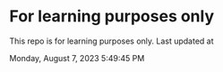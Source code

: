 # For learning purposes only
This repo is for learning purposes only.
Last updated at

Monday, August 7, 2023 5:49:45 PM

